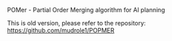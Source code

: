 POMer - Partial Order Merging algorithm for AI planning

This is old version, please refer to the repository:
https://github.com/mudrole1/POPMER

